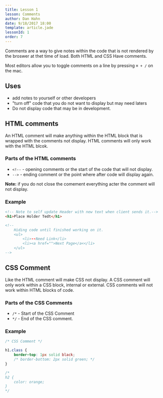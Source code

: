 ```yaml
---
title: Lesson 1
lesson: Comments
author: Dan Hahn
date: 9/18/2017 18:00
template: article.jade
lessonId: 1
order: 7
---
```


Comments are a way to give notes within the code that is not rendered by the broswer at thet time of load. Both HTML and CSS Have comments.

Most editors allow you to toggle comments on a line by pressing `⌘ + /` on the mac.

## Uses

* add notes to yourself or other developers
* "turn off" code that you do not want to display but may need laters
* Do not display code that may be in development.

## HTML comments

An HTML comment will make anything within the HTML block that is wrapped with the comments not display.   HTML comments will only work with the HTML blcok.

### Parts of the HTML comments

* `<!--` - opening comments or the start of the code that will not display.
* `-->` - ending comment or the point where after code will display again.

**Note:** if you do not close the comement everything acter the comment will not display.

### Example
```html
<!-- Note to self update Header with new text when client sends it.-->
<h1>Place Holder Tedt</h1>

<!--
    Hiding code until finished working on it.
    <ul>
        <li>--Need Link</li>
        <li><a href="">Next Page</a<</li>
    </ul>
-->
```

 ## CSS Comment

 Like the HTML comment will make CSS not display.  A CSS comment will only work within a CSS block, internal or external.  CSS comments will not work within HTML blocks of code.

 ### Parts of the CSS Comments

 * `/*` - Start of the CSS Comment
 * `*/` - End of the CSS comment.

### Example

```css
/* CSS Comment */

h1.class {
    border-top: 1px solid black;
    /* border-bottom: 2px solid green; */
}

/*
h2 {
    color: orange;
}
*/
```
